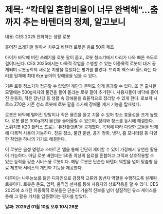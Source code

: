 # **제목: “칵테일 혼합비율이 너무 완벽해”…춤까지 추는 바텐더의 정체, 알고보니**

  내용: CES 2025 진화하는 생활 로봇

흩어진 쓰레기들 알아서 치우고 바텐더 로봇은 음료 50종 제조

아이가 바닥에 버린 쓰레기를 로봇 팔이 줍고, 로봇 청소기에서 다리가 나와 빠른 속도로 걸어다닌다. CES 2025에서는 다목적 작업을 수행할 수 있는 이중목적 로봇이 대거 공개되며 로봇공학의 새로운 지평을 열었다는 평가를 받았다. 드리미 엑스50 울트라는 다리를 탑재해 최대 6㎝ 높이의 장애물을 넘을 수 있다. 

기존 로봇 청소기가 접근할 수 없었던 계단과 문턱도 쉽게 통과할 수 있다. 또 곧 출시될 모델에는 500g까지의 물건을 들어 올리는 로봇 팔이 추가된다. 사용자들이 바닥에 흩어진 운동화, 작은 장난감 등 생활 속 장애물을 효율적으로 정리할 수 있게 한다. 로보락 사로스 Z70은 기존 청소 로봇에 로봇 팔을 추가해 장애물 제거 기능을 탑재했다.

로봇은 바닥에 떨어진 양말이나 작은 물건을 들고 치울 수 있어 청소 효율성을 크게 높였다. 로봇 팔은 300g까지 물건을 들어올릴 수 있으며, 정리와 청소를 동시에 해결한다. 스위치봇 K20 플러스 프로는 ‘퓨전플랫폼’을 공개했다. 목적에 따라 다양한 모듈을 탑재해 다목적 사용이 가능하다. 진공 청소, 물건 운반, 공기 정화, 냉각, 홈 모니터링 등 다양한 작업을 하나의 기기로 해결한다.

이 로봇은 음성 명령과 스마트폰 앱을 통해 간단히 제어할 수 있어 가정에서 유연한 활용이 가능하다. 아담 로봇 바텐더는 50종 이상의 음료를 혼합하고 고객과 상호작용할 수 있는 능력을 갖춘 서비스용 로봇이다. 해당 로봇은 단순한 바텐더 역할을 넘어 맞춤형 음료 제조와 서비스의 개인화 기능을 제공한다. 

미루미는 나무늘보를 닮은 디자인으로 감정적 교류와 동반자 역할을 수행하도록 설계된 로봇이다. 로봇은 온도, 압력, 움직임 센서를 통해 사용자와 상호작용을 할 수 있다. CES 2025에 소개된 이중목적 로봇들은 단순히 기술적 진보를 넘어 실질적인 유스 케이스를 통해 그 활용 가치를 입증했다는 평가를 받았다.

  **날짜: 2025년 01월 10일 오후 10시 26분**